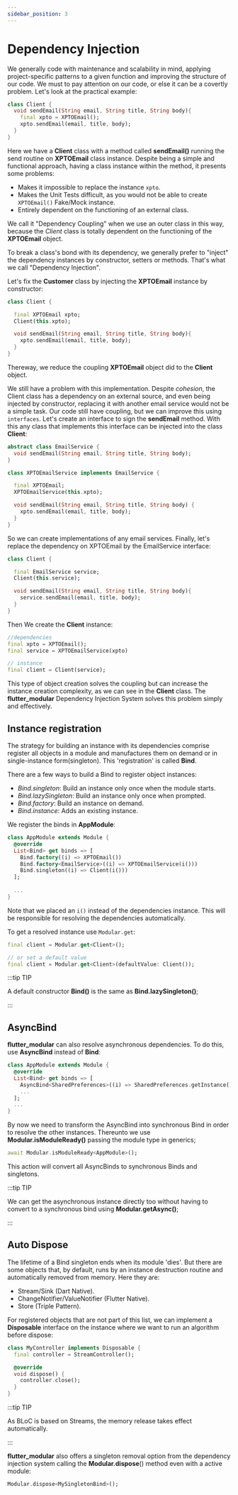 ```yaml
---
sidebar_position: 3
---
```


# Dependency Injection

We generally code with maintenance and scalability in mind, applying project-specific patterns
to a given function and improving the structure of our code. We must to pay attention on our code, 
or else it can be a covertly problem. Let's look at the practical example:

```dart
class Client {
  void sendEmail(String email, String title, String body){
    final xpto = XPTOEmail();
    xpto.sendEmail(email, title, body);
  }
}
```

Here we have a **Client** class with a method called **sendEmail()** running the send routine on **XPTOEmail** class instance.
Despite being a simple and functional approach, having a class instance within the method, it presents some problems:

- Makes it impossible to replace the instance `xpto`.
- Makes the Unit Tests difficult, as you would not be able to create `XPTOEmail()` Fake/Mock instance.
- Entirely dependent on the functioning of an external class.

We call it "Dependency Coupling" when we use an outer class in this way, because the *Client* class
is totally dependent on the functioning of the **XPTOEmail** object.

To break a class's bond with its dependency, we generally prefer to "inject" the dependency instances by constructor, setters or methods. That's what we call "Dependency Injection".

Let's fix the **Customer** class by injecting the **XPTOEmail** instance by constructor:

```dart
class Client {

  final XPTOEmail xpto;
  Client(this.xpto);

  void sendEmail(String email, String title, String body){
    xpto.sendEmail(email, title, body);
  }
}
```
Thereway, we reduce the coupling **XPTOEmail** object did to the **Client** object.

We still have a problem with this implementation. Despite *cohesion*, the Client class has a dependency on an external source,
and even being injected by constructor, replacing it with another email service would not be a simple task.
Our code still have coupling, but we can improve this using `interfaces`. Let's create an interface
to sign the **sendEmail** method. With this any class that implements this interface can be injected into the class **Client**:

```dart
abstract class EmailService {
  void sendEmail(String email, String title, String body);
}

class XPTOEmailService implements EmailService {

  final XPTOEmail;
  XPTOEmailService(this.xpto);

  void sendEmail(String email, String title, String body) {
    xpto.sendEmail(email, title, body);
  }
}
```

So we can create implementations of any email services. Finally, let's replace the dependency on
XPTOEmail by the EmailService interface:

```dart
class Client {

  final EmailService service;
  Client(this.service);

  void sendEmail(String email, String title, String body){
    service.sendEmail(email, title, body);
  }
}
```

Then We create the **Client** instance:

```dart
//dependencies
final xpto = XPTOEmail();
final service = XPTOEmailService(xpto)

// instance
final client = Client(service);
```

This type of object creation solves the coupling but can increase the instance creation complexity, as we can see in the **Client** class. The **flutter_modular** Dependency Injection System solves this problem simply and effectively.

## Instance registration

The strategy for building an instance with its dependencies comprise register all objects in a module and
manufactures them on demand or in single-instance form(singleton). This 'registration' is called **Bind**.

There are a few ways to build a Bind to register object instances:


- *Bind.singleton*: Build an instance only once when the module starts.
- *Bind.lazySingleton*: Build an instance only once when prompted.
- *Bind.factory*: Build an instance on demand.
- *Bind.instance*: Adds an existing instance.

We register the binds in **AppModule**:

```dart
class AppModule extends Module {
  @override
  List<Bind> get binds => [
    Bind.factory((i) => XPTOEmail())
    Bind.factory<EmailService>((i) => XPTOEmailService(i()))
    Bind.singleton((i) => Client(i()))
  ];
  
  ...
}
```
Note that we placed an `i()` instead of the dependencies instance. This will be responsible for resolving the
dependencies automatically.

To get a resolved instance use `Modular.get`:

```dart
final client = Modular.get<Client>();

// or set a default value
final client = Modular.get<Client>(defaultValue: Client());
```

:::tip TIP

A default constructor **Bind()** is the same as **Bind.lazySingleton()**;

:::

## AsyncBind

**flutter_modular** can also resolve asynchronous dependencies. To do this, use **AsyncBind** instead of **Bind**:

```dart
class AppModule extends Module {
  @override
  List<Bind> get binds => [
    AsyncBind<SharedPreferences>((i) => SharedPreferences.getInstance()),
    ...
  ];
  ...
}
```

By now we need to transform the AsyncBind into synchronous Bind in order to resolve the other instances. Thereunto 
we use **Modular.isModuleReady()** passing the module type in generics;

```dart
await Modular.isModuleReady<AppModule>();
```
This action will convert all AsyncBinds to synchronous Binds and singletons.

:::tip TIP

We can get the asynchronous instance directly too without having to convert to a synchronous bind using
**Modular.getAsync()**;

:::

## Auto Dispose

The lifetime of a Bind singleton ends when its module 'dies'. But there are some objects that, by default, 
runs by an instance destruction routine and automatically removed from memory. Here they are:

- Stream/Sink (Dart Native).
- ChangeNotifier/ValueNotifier (Flutter Native).
- Store (Triple Pattern).

For registered objects that are not part of this list, we can implement a **Disposable** interface on the instance where we want to run an algorithm before dispose:

```dart
class MyController implements Disposable {
  final controller = StreamController();

  @override
  void dispose() {
    controller.close();
  }
}
```

:::tip TIP

As BLoC is based on Streams, the memory release takes effect automatically.

:::

**flutter_modular** also offers a singleton removal option from the dependency injection system 
calling the **Modular.dispose**() method even with a active module:

```dart
Modular.dispose<MySingletonBind>();
```
